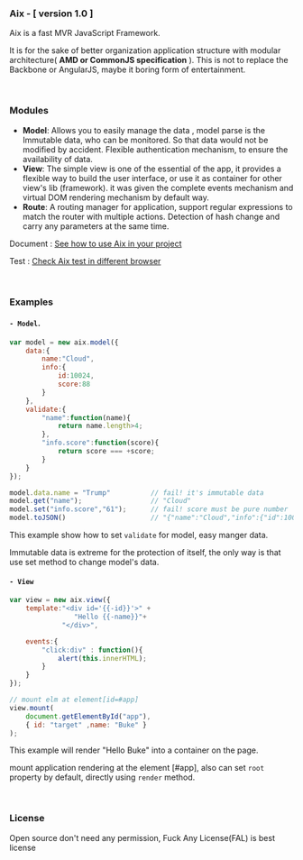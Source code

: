 
### Aix - [ version 1.0 ]

Aix is a fast MVR JavaScript Framework. 

It is for the sake of better organization application structure with modular architecture( **AMD or CommonJS specification** ). This is not to replace the Backbone or AngularJS, maybe it boring form of entertainment.

<br>

###  Modules

- **Model**: Allows you to easily manage the data , model parse is the Immutable data, who can be monitored. So that data would not be modified by accident. Flexible authentication mechanism, to ensure the availability of data.
- **View**: The simple view is one of the essential of the app, it provides a flexible way to build the user interface, or use it as container for other view's lib (framework). it was given the complete events mechanism and virtual DOM rendering mechanism by default way.
- **Route**: A routing manager for application, support regular expressions to match the router with multiple actions. Detection of hash change and carry any parameters at the same time.


Document : [See how to use Aix in your project](https://github.com/DemonCloud/aix)

Test : [Check Aix test in different browser](https://github.com/DemonCloud/aix)

<br>

### Examples
#### ` - Model `.

```javascript
var model = new aix.model({
	data:{
		name:"Cloud",
		info:{
			id:10024,
			score:88
		}
	},
	validate:{
		"name":function(name){
			return name.length>4;
		},
		"info.score":function(score){
			return score === +score;
		}
	}
});

model.data.name = "Trump"          // fail! it's immutable data
model.get("name");                 // "Cloud"
model.set("info.score","61");      // fail! score must be pure number
model.toJSON()                     // "{"name":"Cloud","info":{"id":10024,"score":88}}"
```

This example show how to set `validate` for model, easy manger data.

Immutable data is extreme for the protection of itself,  the only way is that use set method to change model's data.

#### ` - View `

```javascript
var view = new aix.view({
	template:"<div id='{{-id}}'>" +
				"Hello {{-name}}"+
			 "</div>",

	events:{
		"click:div" : function(){
			alert(this.innerHTML);
		}
	}
});

// mount elm at element[id=#app]
view.mount(
	document.getElementById("app"),
	{ id: "target" ,name: "Buke" }
);
```
This example will render "Hello Buke" into a container on the page.

mount application rendering at the element [#app], also can set `root` property by default,  directly using `render` method.

<br>

### License

Open source don't need any permission, Fuck Any License(FAL) is best license



